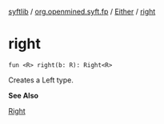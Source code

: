 [syftlib](../../index.md) / [org.openmined.syft.fp](../index.md) / [Either](index.md) / [right](./right.md)

# right

`fun <R> right(b: R): Right<R>`

Creates a Left type.

**See Also**

[Right](-right/index.md)

